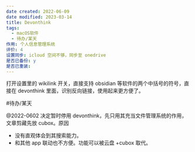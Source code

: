 ```yaml
---
date created: 2022-06-09
date modified: 2023-03-14
title: Devonthink
tags:
  - macOS软件
  - 待办/某天
作用: 个人信息管理系统
评价: 4
设置同步: icloud 空间不够，同步至 onedrive
是否已备份: y
是否已重装:
---
```


打开设置里的 wikilink 开关，直接支持 obsidian 等软件的两个中括号的符号，直接在 devonthink 里面，识别反向链接，使用起来更方便了。

#待办/某天

@2022-0602 决定暂时停用 devonthink，先只用其充当文件管理系统的作用，文章剪藏先放 cubox。原因

- 没有直观体会到其搜索能力。
- 和其他 app 联动也不方便。功能可以被云盘 +cubox 取代。
